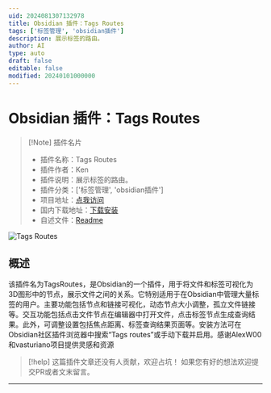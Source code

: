 ```yaml
---
uid: 2024081307132978
title: Obsidian 插件：Tags Routes
tags: ['标签管理', 'obsidian插件']
description: 展示标签的路由。
author: AI
type: auto
draft: false
editable: false
modified: 20240101000000
---
```


# Obsidian 插件：Tags Routes

> [!Note] 插件名片
> - 插件名称：Tags Routes
> - 插件作者：Ken
> - 插件说明：展示标签的路由。
> - 插件分类：['标签管理', 'obsidian插件']
> - 项目地址：[点我访问](https://github.com/kctekn/obsidian-TagsRoutes)
> - 国内下载地址：[下载安装](https://pkmer.cn/products/plugin/pluginMarket/?tags-routes)
> - 自述文件：[Readme](https://ghproxy.net/https://raw.githubusercontent.com/kctekn/obsidian-TagsRoutes/main/README.md)

![Tags Routes](https://cdn.pkmer.cn/covers/tags-routes.gif!pkmer)

## 概述

该插件名为TagsRoutes，是Obsidian的一个插件，用于将文件和标签可视化为3D图形中的节点，展示文件之间的关系。它特别适用于在Obsidian中管理大量标签的用户。主要功能包括节点和链接可视化，动态节点大小调整，孤立文件链接等。交互功能包括点击文件节点在编辑器中打开文件，点击标签节点生成查询结果。此外，可调整设置包括焦点距离、标签查询结果页面等。安装方法可在Obsidian社区插件浏览器中搜索“Tags routes”或手动下载并启用。感谢AlexW00和vasturiano项目提供灵感和资源


> [!help] 
> 这篇插件文章还没有人贡献，欢迎占坑！
> 如果您有好的想法欢迎提交PR或者文末留言。
> 

---



